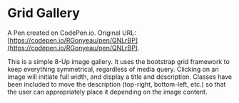 # Grid Gallery

A Pen created on CodePen.io. Original URL: [https://codepen.io/RGonyeau/pen/QNLrBP](https://codepen.io/RGonyeau/pen/QNLrBP).

This is a simple 8-Up image gallery. It uses the bootstrap grid framework to keep everything symmetrical, regardless of media query. Clicking on an image will initiate full width, and display a title and description. Classes have been included to move the description (top-right, bottom-left, etc.) so that the user can appropriately place it depending on the image content.
